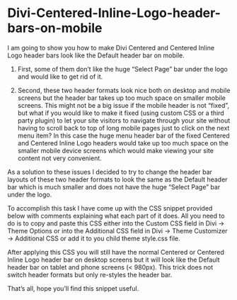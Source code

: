 # Divi-Centered-Inline-Logo-header-bars-on-mobile
I am going to show you how to make Divi Centered and Centered Inline Logo header bars look like the Default header bar on mobile. 

1. First, some of them don’t like the huge “Select Page” bar under the logo and would like to get rid of it.

2. Second, these two header formats look nice both on desktop and mobile screens but the header bar takes up too much space on smaller mobile screens. This might not be a big issue if the mobile header is not “fixed”, but what if you would like to make it fixed (using custom CSS or a third party plugin) to let your site visitors to navigate through your site without having to scroll back to top of long mobile pages just to click on the next menu item? In this case the huge menu header bar of the fixed Centered and Centered Inline Logo headers would take up too much space on the smaller mobile device screens which would make viewing your site content not very convenient.

As a solution to these issues I decided to try to change the header bar layouts of these two header formats to look the same as the Default header bar which is much smaller and does not have the huge “Select Page” bar under the logo.

To accomplish this task I have come up with the CSS snippet provided below with comments explaining what each part of it does. All you need to do is to copy and paste this CSS either into the Custom CSS field in Divi -> Theme Options or into the Additional CSS field in Divi -> Theme Customizer -> Additional CSS or add it to you child theme style.css file.

After applying this CSS you will still have the normal Centered or Centered Inline Logo header bar on desktop screens but it will look like the Default header bar on tablet and phone screens (< 980px). This trick does not switch header formats but only re-styles the header bar.

That’s all, hope you’ll find this snippet useful.
